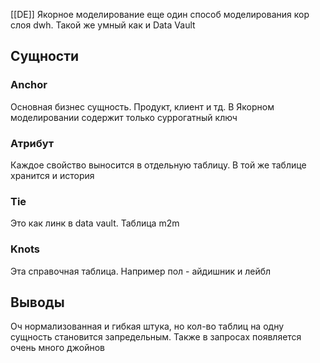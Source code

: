 [[DE]]
Якорное моделирование еще один способ моделирования кор слоя dwh. Такой же умный как и Data Vault
## Сущности
### Anchor
Основная бизнес сущность. Продукт, клиент и тд. В Якорном моделировании содержит только суррогатный ключ
### Атрибут
Каждое свойство выносится в отдельную таблицу. В той же таблице хранится и история
### Tie 
Это как линк в data vault. Таблица m2m
### Knots
Эта справочная таблица. Например пол - айдишник и лейбл
## Выводы
Оч нормализованная и гибкая штука, но кол-во таблиц на одну сущность становится запредельным. Также в запросах появляется очень много джойнов
